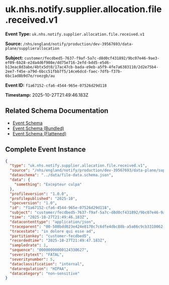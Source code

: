 # uk.nhs.notify.supplier.allocation.file.received.v1

**Event Type:** `uk.nhs.notify.supplier.allocation.file.received.v1`

**Source:** `/nhs/england/notify/production/dev-39567693/data-plane/supplierallocation`

**Subject:** `customer/fecdbed5-7637-f9af-5a7c-d8d0cf431892/9bc07e46-9ae3-ef09-6b28-e2da4d6f908e/dd75e716-2efd-bdd5-e5d6-b13eac8d3abe/4btx5dt0/17ac47cb-bada-e9eb-a5f9-4fe7a6383110/2d2e75b4-2ee7-f45e-a79d-6bcc51fbb7f5/14ce6dcd-faec-7dfb-f37b-6bc1ad8b9d7e/roezgb/au`

**Event ID:** `f1a67152-cfa6-4544-965e-07526d29d118`

**Timestamp:** 2025-10-27T21:49:46.183Z

## Related Schema Documentation

- [Event Schema](../file-received.schema.md)
- [Event Schema (Bundled)](../file-received.bundle.schema.md)
- [Event Schema (Flattened)](../file-received.flattened.schema.md)

## Complete Event Instance

```json
{
  "type": "uk.nhs.notify.supplier.allocation.file.received.v1",
  "source": "/nhs/england/notify/production/dev-39567693/data-plane/supplierallocation",
  "dataschema": "../data/file-data.schema.json",
  "data": {
    "something": "Excepteur culpa"
  },
  "profileversion": "1.0.0",
  "profilepublished": "2025-10",
  "specversion": "1.0",
  "id": "f1a67152-cfa6-4544-965e-07526d29d118",
  "subject": "customer/fecdbed5-7637-f9af-5a7c-d8d0cf431892/9bc07e46-9ae3-ef09-6b28-e2da4d6f908e/dd75e716-2efd-bdd5-e5d6-b13eac8d3abe/4btx5dt0/17ac47cb-bada-e9eb-a5f9-4fe7a6383110/2d2e75b4-2ee7-f45e-a79d-6bcc51fbb7f5/14ce6dcd-faec-7dfb-f37b-6bc1ad8b9d7e/roezgb/au",
  "time": "2025-10-27T21:49:46.183Z",
  "datacontenttype": "application/json",
  "traceparent": "00-588bdd023e424e8170c7c6dfe4dbc88b-a5a86c9cb3310062-01",
  "tracestate": "in dolore qui esse ad",
  "partitionkey": "customer-fecdbed5",
  "recordedtime": "2025-10-27T21:49:47.183Z",
  "sampledrate": 1,
  "sequence": "00000000000124330627",
  "severitytext": "FATAL",
  "severitynumber": 5,
  "dataclassification": "internal",
  "dataregulation": "HIPAA",
  "datacategory": "non-sensitive"
}
```
